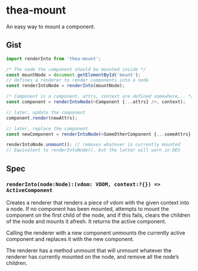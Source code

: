 # thea-mount
An easy way to mount a component.

## Gist

```js
import renderInto from 'thea-mount';

/* The node the component should be mounted inside */
const mountNode = document.getElementById('mount');
// defines a renderer to render components into a node
const renderIntoNode = renderInto(mountNode);

/* Component is a component, attrs, context are defined somewhere... */
const component = renderIntoNode(<Component {...attrs} />, context);

// later, update the component
component.render(newAttrs);

// later, replace the component
const newComponent = renderIntoNode(<SomeOtherComponent {...someAttrs} />);

renderIntoNode.unmount(); // removes whatever is currently mounted
// Equivalent to renderIntoNode(), but the latter will warn in DEV
```

## Spec
### `renderInto(node:Node):(vdom: VDOM, context:?{}) => ActiveComponent`
Creates a renderer that renders a piece of vdom with the given context into
a node. If no component has been mounted, attempts to mount the component
on the first child of the node, and if this fails, clears the children of the
node and mounts it afresh. It returns the active component.

Calling the renderer with a new component unmounts the currently active component
and replaces it with the new component.

The renderer has a method unmount that will unmount whatever the renderer has
currently mounted on the node, and remove all the node’s children.
